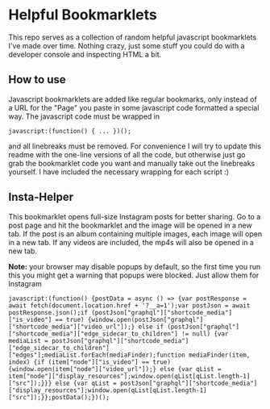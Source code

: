 # Helpful Bookmarklets

This repo serves as a collection of random helpful javascript bookmarklets I've made over time. Nothing crazy, just some stuff you could do with a developer console and inspecting HTML a bit.

## How to use

Javascript bookmarklets are added like regular bookmarks, only instead of a URL for the "Page" you paste in some javascript code formatted a special way. The javascript code must be wrapped in 
```
javascript:(function() { ... })();
```
and all linebreaks must be removed. For convenience I will try to update this readme with the one-line versions of all the code, but otherwise just go grab the bookmarklet code you want and manually take out the linebreaks yourself. I have included the necessary wrapping for each script :)

## Insta-Helper

This bookmarklet opens full-size Instagram posts for better sharing. Go to a post page and hit the bookmarklet and the image will be opened in a new tab. If the post is an album containing multiple images, each image will open in a new tab. If any videos are included, the mp4s will also be opened in a new tab. 

**Note:** your browser may disable popups by default, so the first time you run this you might get a warning that popups were blocked. Just allow them for Instagram

```
javascript:(function() {postData = async () => {var postResponse = await fetch(document.location.href + '?__a=1');var postJson = await postResponse.json();if (postJson["graphql"]["shortcode_media"]["is_video"] == true) {window.open(postJson["graphql"]["shortcode_media"]["video_url"]);} else if (postJson["graphql"]["shortcode_media"]["edge_sidecar_to_children"] != null) {var mediaList = postJson["graphql"]["shortcode_media"]["edge_sidecar_to_children"]["edges"];mediaList.forEach(mediaFinder);function mediaFinder(item, index) {if (item["node"]["is_video"] == true) {window.open(item["node"]["video_url"]);} else {var qList = item["node"]["display_resources"];window.open(qList[qList.length-1]["src"]);}}} else {var qList = postJson["graphql"]["shortcode_media"]["display_resources"];window.open(qList[qList.length-1]["src"]);}};postData();})();
```
